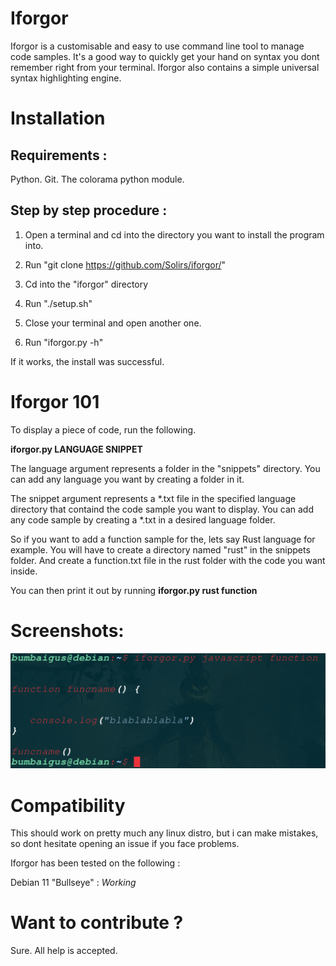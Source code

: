 # Iforgor

Iforgor is a customisable and easy to use command line tool to manage code samples.
It's a good way to quickly get your hand on syntax you dont remember right from your terminal.
Iforgor also contains a simple universal syntax highlighting engine.

# Installation

## Requirements : 

Python.
Git.
The colorama python module. 

## Step by step procedure :

1. Open a terminal and cd into the directory you want to install the program into.

2. Run "git clone https://github.com/Solirs/iforgor/"

3. Cd into the "iforgor" directory

4. Run "./setup.sh"

5. Close your terminal and open another one.

6. Run "iforgor.py -h"

If it works, the install was successful.


# Iforgor 101

To display a piece of code, run the following.

**iforgor.py LANGUAGE SNIPPET**

The language argument represents a folder in the "snippets" directory.
You can add any language you want by creating a folder in it.

The snippet argument represents a *.txt file in the specified language directory that containd the code sample you want to display.
You can add any code sample by creating a *.txt in a desired language folder.

So if you want to add a function sample for the, lets say Rust language for example.
You will have to create a directory named "rust" in the snippets folder.
And create a function.txt file in the rust folder with the code you want inside.

You can then print it out by running **iforgor.py rust function**






# Screenshots:

![alt text](https://github.com/Solirs/iforgor/blob/master/ressources/demo2.png?raw=true)



# Compatibility

This should work on pretty much any linux distro, but i can make mistakes, so dont hesitate opening an issue if you face problems.

Iforgor has been tested on the following :

Debian 11 "Bullseye" : *Working*




# Want to contribute ?

Sure. All help is accepted.
